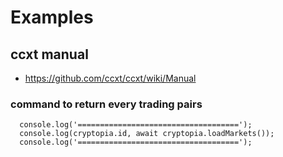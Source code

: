 # Examples

## ccxt manual
  * https://github.com/ccxt/ccxt/wiki/Manual


### command to return every trading pairs
  ```
    console.log('====================================');
    console.log(cryptopia.id, await cryptopia.loadMarkets());
    console.log('====================================');
  ```
  
###